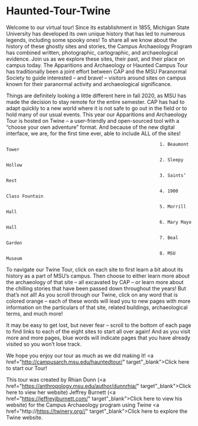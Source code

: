 # Haunted-Tour-Twine

Welcome to our virtual tour! Since its establishment in 1855, Michigan State University has developed its own unique history that has led to numerous legends, including some spooky ones! To share all we know about the history of these ghostly sites and stories, the Campus Archaeology Program has combined written, photographic, cartographic, and archaeological evidence. Join us as we explore these sites, their past, and their place on campus today. The Apparitions and Archaeology or Haunted Campus Tour has traditionally been a joint effort between CAP and the MSU Paranormal Society to guide interested – and brave! – visitors around sites on campus known for their paranormal activity and archaeological significance.

Things are definitely looking a little different here in fall 2020, as MSU has made the decision to stay remote for the entire semester. CAP has had to adapt quickly to a new world where it is not safe to go out in the field or to hold many of our usual events. This year our Apparitions and Archaeology Tour is hosted on Twine – a user-friendly and open-sourced tool with a “choose your own adventure” format. And because of the new digital interface, we are, for the first time ever, able to include ALL of the sites! 

                                                              1. Beaumont Tower

                                                              2. Sleepy Hollow

                                                              3. Saints’ Rest

                                                              4. 1900 Class Fountain

                                                              5. Morrill Hall

                                                              6. Mary Mayo Hall

                                                              7. Beal Garden

                                                              8. MSU Museum 

To navigate our Twine Tour, click on each site to first learn a bit about its history as a part of MSU’s campus. Then choose to either learn more about the archaeology of that site – all excavated by CAP – or learn more about the chilling stories that have been passed down throughout the years! But that’s not all! As you scroll through our Twine, click on any word that is colored orange – each of these words will lead you to new pages with more information on the particulars of that site, related buildings, archaeological terms, and much more! 

It may be easy to get lost, but never fear – scroll to the bottom of each page to find links to each of the eight sites to start all over again! And as you visit more and more pages, blue words will indicate pages that you have already visited so you won’t lose track.

We hope you enjoy our tour as much as we did making it! <a href="http://campusarch.msu.edu/hauntedtour/" target"_blank">Click here to start our Tour!</a> 

This tour was created by Rhian Dunn (<a href="https://anthropology.msu.edu/author/dunnrhia/" target"_blank">Click here to view her website</a>) Jeffrey Burnett (<a href="https://jeffreyjburnett.com/" target"_blank">Click here to view his website</a>) for the Campus Archaeology program using Twine <a href="http://https://twinery.org//" target"_blank">Click here to explore the Twine website</a>. 
